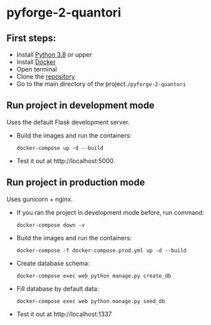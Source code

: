 # pyforge-2-quantori

## First steps:

- Install [Python 3.8](https://www.python.org/downloads/) or upper
- Install [Docker](https://www.docker.com/)
- Open terminal
- Clone the [repository](https://github.com/kuzaster/pyforge-2-quantori.git)
- Go to the main directory of the project `/pyforge-2-quantori`

## Run project in development mode

Uses the default Flask development server.

- Build the images and run the containers:

    `docker-compose up -d --build`

- Test it out at http://localhost:5000. 

## Run project in production mode

Uses gunicorn + nginx.

- If you ran the project in development mode before, run command:

  `docker-compose down -v`


- Build the images and run the containers:

  `docker-compose -f docker-compose.prod.yml up -d --build`

- Create database schema: 

  `docker-compose exec web python manage.py create_db`

- Fill database by default data: 
  
  `docker-compose exec web python manage.py seed_db`

- Test it out at http://localhost:1337